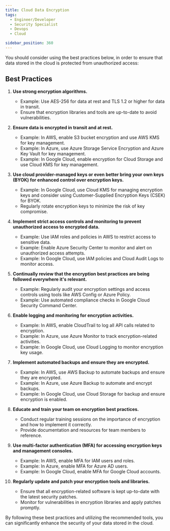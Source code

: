 ```yaml
---
title: Cloud Data Encryption
tags:
  - Engineer/Developer
  - Security Specialist
  - Devops
  - Cloud

sidebar_position: 360
---
```


You should consider using the best practices below, in order to ensure that data stored in the cloud
is protected from unauthorized access:

## Best Practices

1. **Use strong encryption algorithms.**
   - Example: Use AES-256 for data at rest and TLS 1.2 or higher for data in transit.
   - Ensure that encryption libraries and tools are up-to-date to avoid vulnerabilities.

2. **Ensure data is encrypted in transit and at rest.**
   - Example: In AWS, enable S3 bucket encryption and use AWS KMS for key management.
   - Example: In Azure, use Azure Storage Service Encryption and Azure Key Vault for key management.
   - Example: In Google Cloud, enable encryption for Cloud Storage and use Cloud KMS for key management.

3. **Use cloud provider-managed keys or even better bring your own keys (BYOK) for enhanced control over encryption keys.**
   - Example: In Google Cloud, use Cloud KMS for managing encryption keys and consider using Customer-Supplied Encryption Keys (CSEK) for BYOK.
   - Regularly rotate encryption keys to minimize the risk of key compromise.

4. **Implement strict access controls and monitoring to prevent unauthorized access to encrypted data.**
   - Example: Use IAM roles and policies in AWS to restrict access to sensitive data.
   - Example: Enable Azure Security Center to monitor and alert on unauthorized access attempts.
   - Example: In Google Cloud, use IAM policies and Cloud Audit Logs to monitor access.

5. **Continually review that the encryption best practices are being followed everywhere it's relevant.**
   - Example: Regularly audit your encryption settings and access controls using tools like AWS Config or Azure Policy.
   - Example: Use automated compliance checks in Google Cloud Security Command Center.

6. **Enable logging and monitoring for encryption activities.**
   - Example: In AWS, enable CloudTrail to log all API calls related to encryption.
   - Example: In Azure, use Azure Monitor to track encryption-related activities.
   - Example: In Google Cloud, use Cloud Logging to monitor encryption key usage.

7. **Implement automated backups and ensure they are encrypted.**
   - Example: In AWS, use AWS Backup to automate backups and ensure they are encrypted.
   - Example: In Azure, use Azure Backup to automate and encrypt backups.
   - Example: In Google Cloud, use Cloud Storage for backup and ensure encryption is enabled.

8. **Educate and train your team on encryption best practices.**
   - Conduct regular training sessions on the importance of encryption and how to implement it correctly.
   - Provide documentation and resources for team members to reference.

9. **Use multi-factor authentication (MFA) for accessing encryption keys and management consoles.**
   - Example: In AWS, enable MFA for IAM users and roles.
   - Example: In Azure, enable MFA for Azure AD users.
   - Example: In Google Cloud, enable MFA for Google Cloud accounts.

10. **Regularly update and patch your encryption tools and libraries.**
    - Ensure that all encryption-related software is kept up-to-date with the latest security patches.
    - Monitor for vulnerabilities in encryption libraries and apply patches promptly.

By following these best practices and utilizing the recommended tools, you can significantly enhance the security of your data stored in the cloud.
